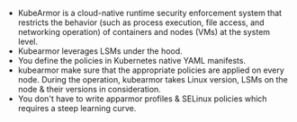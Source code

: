 - KubeArmor is a cloud-native runtime security enforcement system that restricts the behavior (such as process execution, file access, and networking operation) of containers and nodes (VMs) at the system level.
- Kubearmor leverages LSMs under the hood. 
- You define the policies in Kubernetes native YAML manifests. 
- kubearmor make sure that the appropriate policies are applied on every node. During the operation, kubearmor takes Linux version, LSMs on the node & their versions in consideration. 
- You don't have to write apparmor profiles & SELinux policies which requires a steep learning curve. 